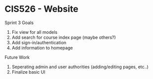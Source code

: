 CIS526 - Website
======
Sprint 3 Goals

1) Fix view for all models
2) Add search for course index page (maybe others?)
3) Add sign-in/authentication
4) Add information to homepage

Future Work

1) Seperating admin and user authorities (adding/editing pages, etc..)
2) Finalize basic UI